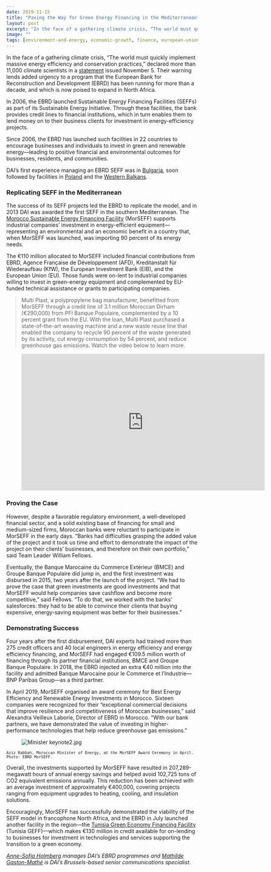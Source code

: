 ```yaml
---
date: 2019-11-15
title: "Paving the Way for Green Energy Financing in the Mediterranean"
layout: post
excerpt: "In the face of a gathering climate crisis, “The world must quickly implement massive energy efficiency and conservation practices,” declared more than 11,000 climate scientists in a statement issued November 5."
image: ""
tags: [environment-and-energy, economic-growth, finance, european-union, climate]
---
```

<p>In the face of a gathering climate crisis, “The world must quickly implement massive energy efficiency and conservation practices,” declared more than 11,000 climate scientists in a <a href="https://academic.oup.com/bioscience/advance-article/doi/10.1093/biosci/biz088/5610806">statement</a> issued November 5. Their warning lends added urgency to a program that the European Bank for Reconstruction and Development (EBRD) has been running for more than a decade, and which is now poised to expand in North Africa.</p><p>In 2006, the EBRD launched Sustainable Energy Financing Facilities (SEFFs) as part of its Sustainable Energy Initiative. Through these facilities, the bank provides credit lines to financial institutions, which in turn enables them to lend money on to their business clients for investment in energy-efficiency projects.</p><p>Since 2006, the EBRD has launched such facilities in 22 countries to encourage businesses and individuals to invest in green and renewable energy—leading to positive financial and environmental outcomes for businesses, residents, and communities.</p><p>DAI’s first experience managing an EBRD SEFF was in <a href="https://www.dai.com/our-work/projects/bulgaria-energy-efficiency-and-renewable-energy-credit-line-support-rational">Bulgaria</a>, soon followed by facilities in <a href="https://www.dai.com/news/ebrd-launches-200-million-sustainable-energy-financing-facility-poland">Poland</a> and the <a href="https://www.dai.com/our-work/projects/western-balkans-sustainable-energy-finance-facility-webseff-i-ii">Western Balkans</a>.</p><h3 id="replicating-seff-in-the-mediterranean">Replicating SEFF in the Mediterranean</h3><p>The success of its SEFF projects led the EBRD to replicate the model, and in 2013 DAI was awarded the first SEFF in the southern Mediterranean. The <a href="https://www.dai.com/our-work/projects/morocco-sustainable-energy-financing-facility-morseff">Morocco Sustainable Energy Financing Facility</a> (MorSEFF) supports industrial companies’ investment in energy-efficient equipment—representing an environmental and an economic benefit in a country that, when MorSEFF was launched, was importing 90 percent of its energy needs.</p><p>The €110 million allocated to MorSEFF included financial contributions from EBRD, Agence Française de Développement (AFD), Kreditanstalt für Wiederaufbau (KfW), the European Investment Bank (EIB), and the European Union (EU). Those funds were on-lent to industrial companies willing to invest in green-energy equipment and complemented by EU-funded technical assistance or grants to participating companies.</p><blockquote class="kg-blockquote-alt">Multi Plast, a polypropylene bag manufacturer, benefitted from MorSEFF through a credit line of 3.1 million Moroccan Dirham (€290,000) from PFI Banque Populaire, complemented by a 10 percent grant from the EU. With the loan, Multi Plast purchased a state-of-the-art weaving machine and a new waste reuse line that enabled the company to recycle 90 percent of the waste generated by its activity, cut energy consumption by 54 percent, and reduce greenhouse gas emissions. Watch the video below to learn more.</blockquote><figure class="kg-card kg-embed-card"><iframe src="https://player.vimeo.com/video/372639818" width="640" height="360" frameborder="0" allow="autoplay; fullscreen" allowfullscreen=""></iframe></figure><h3 id="proving-the-case">Proving the Case</h3><p>However, despite a favorable regulatory environment, a well-developed financial sector, and a solid existing base of financing for small and medium-sized firms, Moroccan banks were reluctant to participate in MorSEFF in the early days. “Banks had difficulties grasping the added value of the project and it took us time and effort to demonstrate the impact of the project on their clients’ businesses, and therefore on their own portfolio,” said Team Leader William Fellows.</p><p>Eventually, the Banque Marocaine du Commerce Extérieur (BMCE) and Groupe Banque Populaire did jump in, and the first investment was disbursed in 2015, two years after the launch of the project. “We had to prove the case that green investments are good investments and that MorSEFF would help companies save cashflow and become more competitive,” said Fellows. “To do that, we worked with the banks’ salesforces: they had to be able to convince their clients that buying expensive, energy-saving equipment was better for their businesses.”</p><h3 id="demonstrating-success">Demonstrating Success</h3><p>Four years after the first disbursement, DAI experts had trained more than 275 credit officers and 40 local engineers in energy efficiency and energy efficiency financing, and MorSEFF had engaged €109.5 million worth of financing through its partner financial institutions, BMCE and Groupe Banque Populaire. In 2018, the EBRD injected an extra €40 million into the facility and admitted Banque Marocaine pour le Commerce et l’Industrie—BNP Paribas Group—as a third partner.</p><p>In April 2019, MorSEFF organised an award ceremony for Best Energy Efficiency and Renewable Energy Investments in Morocco. Sixteen companies were recognized for their “exceptional commercial decisions that improve resilience and competitiveness of Moroccan businesses,” said Alexandra Veilleux Laborie, Director of EBRD in Morocco. “With our bank partners, we have demonstrated the value of investing in higher-performance technologies that help reduce greenhouse gas emissions.”</p><figure class="kg-card kg-image-card"><img src="https://pubs.ghost.io/uploads/Minister%20keynote2.jpg" class="kg-image" alt="Minister keynote2.jpg" loading="lazy"></figure><p><code><code>Aziz Rabbah, Moroccan Minister of Energy, at the MorSEFF Award Ceremony in April. Photo: EBRD MorSEFF.</code></code></p><p>Overall, the investments supported by MorSEFF have resulted in 207,289-megawatt hours of annual energy savings and helped avoid 102,725 tons of CO2 equivalent emissions annually. This reduction has been achieved with an average investment of approximately €400,000, covering projects ranging from equipment upgrades to heating, cooling, and insulation solutions.</p><p>Encouragingly, MorSEFF has successfully demonstrated the viability of the SEFF model in francophone North Africa, and the EBRD in July launched another facility in the region—the <a href="https://www.dai.com/our-work/projects/tunisia-green-economy-financing-facility-tunisia-geff">Tunisia Green Economy Financing Facility</a> (Tunisia GEFF)—which makes €130 million in credit available for on-lending to businesses for investment in technologies and services supporting the transition to a green economy.</p><p><em><a href="https://www.dai.com/who-we-are/our-team/anne-sofia-holmberg">Anne-Sofia Holmberg</a> manages DAI’s EBRD programmes and <a href="https://www.linkedin.com/in/mathilde-gaston-math%C3%A9-089a7022/">Mathilde Gaston-Mathé</a> is DAI’s Brussels-based senior communications specialist.</em></p>
  